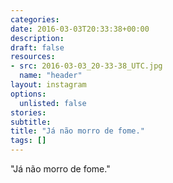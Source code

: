 ```yaml
---
categories:
date: 2016-03-03T20:33:38+00:00
description:
draft: false
resources:
- src: 2016-03-03_20-33-38_UTC.jpg
  name: "header"
layout: instagram
options:
  unlisted: false
stories:
subtitle:
title: "Já não morro de fome."
tags: []
---
```


"Já não morro de fome."
